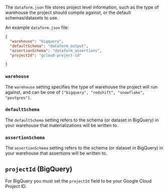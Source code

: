 The `dataform.json` file stores project level information, such as the type of warehouse the project should compile against, or the default schemas/datasets to use.

An example `dataform.json` file:

```json
{
  "warehouse": "bigquery",
  "defaultSchema": "dataform_output",
  "assertionSchema": "dataform_assertions",
  "projectId": "gcloud-project-id"

}
```

### `warehouse`

The `warehouse` setting specifies the type of warehouse the project will run against, and can be one of `["bigquery", "redshift", "snowflake", "postgres"]`.

### `defaultSchema`

The `defaultSchema` setting refers to the schema (or dataset in BigQuery) in your warehouse that materializations will be written to.

### `assertionSchema`

The `assertionSchema` setting refers to the schema (or dataset in BigQuery) in your warehouse that assertions will be written to.

##  `projectId` (BigQuery)

For BigQuery you must set the `projectId` field to be your Google Cloud Project ID.
